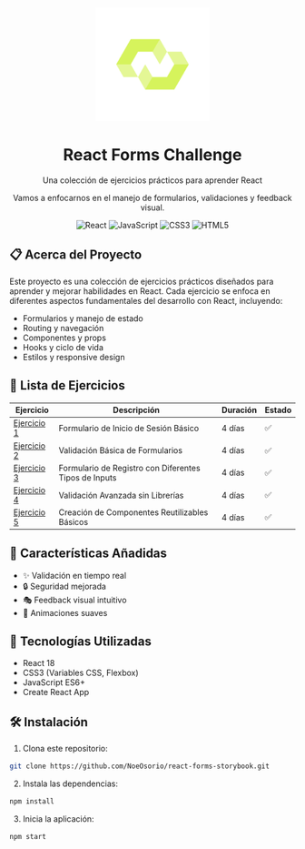 <div align="center">
  <img src="public/logo512.png" alt="React Forms Challenge Logo" width="200"/>
  <h1>React Forms Challenge</h1>
  <p>Una colección de ejercicios prácticos para aprender React</p>

  <p>
  Vamos a enfocarnos en el manejo de formularios, validaciones y feedback visual. 
  </p>

  ![React](https://img.shields.io/badge/React-20232A?style=for-the-badge&logo=react&logoColor=61DAFB)
  ![JavaScript](https://img.shields.io/badge/JavaScript-F7DF1E?style=for-the-badge&logo=javascript&logoColor=black)
  ![CSS3](https://img.shields.io/badge/CSS3-1572B6?style=for-the-badge&logo=css3&logoColor=white)
  ![HTML5](https://img.shields.io/badge/HTML5-E34F26?style=for-the-badge&logo=html5&logoColor=white)
</div>

## 📋 Acerca del Proyecto

Este proyecto es una colección de ejercicios prácticos diseñados para aprender y mejorar habilidades en React. Cada ejercicio se enfoca en diferentes aspectos fundamentales del desarrollo con React, incluyendo:

- Formularios y manejo de estado
- Routing y navegación
- Componentes y props
- Hooks y ciclo de vida
- Estilos y responsive design

## 🎯 Lista de Ejercicios

<div align="center">

| Ejercicio | Descripción | Duración | Estado |
|-----------|-------------|----------|---------|
| [Ejercicio 1](src/components/Basic/Ejercicio1/README.md) | Formulario de Inicio de Sesión Básico | 4 días | ✅ |
| [Ejercicio 2](src/components/Basic/Ejercicio2/README.md) | Validación Básica de Formularios | 4 días | ✅ |
| [Ejercicio 3](src/components/Basic/Ejercicio3/README.md) | Formulario de Registro con Diferentes Tipos de Inputs | 4 días | ✅ |
| [Ejercicio 4](src/components/Basic/Ejercicio4/README.md) | Validación Avanzada sin Librerías | 4 días | ✅ |
| [Ejercicio 5](src/components/Basic/Ejercicio5/README.md) | Creación de Componentes Reutilizables Básicos | 4 días | ✅ |

</div>

## 🎨 Características Añadidas

- ✨ Validación en tiempo real
- 🔒 Seguridad mejorada
- 🎭 Feedback visual intuitivo
- 🌈 Animaciones suaves

## 🚀 Tecnologías Utilizadas

- React 18
- CSS3 (Variables CSS, Flexbox)
- JavaScript ES6+
- Create React App

## 🛠️ Instalación

1. Clona este repositorio:

```bash
git clone https://github.com/NoeOsorio/react-forms-storybook.git
```

2. Instala las dependencias:

```bash
npm install
```

3. Inicia la aplicación:

```bash
npm start
```


